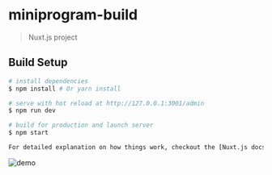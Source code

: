 # miniprogram-build

> Nuxt.js project

## Build Setup

``` bash
# install dependencies
$ npm install # Or yarn install

# serve with hot reload at http://127.0.0.1:3001/admin
$ npm run dev

# build for production and launch server
$ npm start

For detailed explanation on how things work, checkout the [Nuxt.js docs](https://github.com/nuxt/nuxt.js).
```

![demo](http://2.img.sic.wiki//upload/other/62d9c1575F0b92744242E9D582.jpg)
